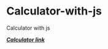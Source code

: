 # Calculator-with-js
Calculator with js


***[Calculator link](https://michalbobka.github.io/Calculator-with-js/)***
